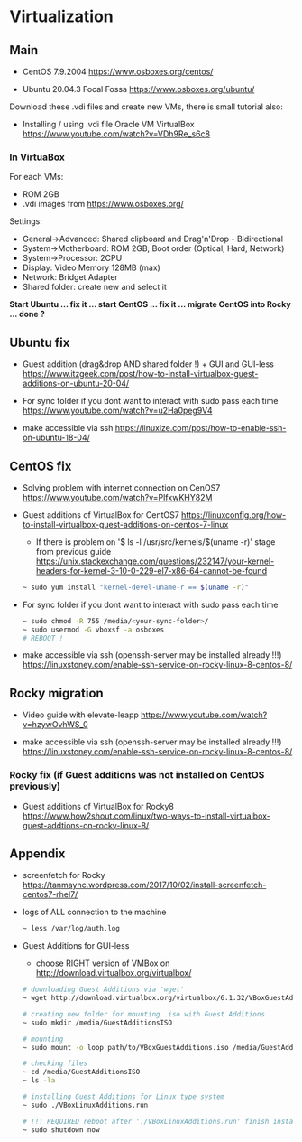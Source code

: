 # Virtualization

## Main

- CentOS 7.9.2004
https://www.osboxes.org/centos/

- Ubuntu 20.04.3 Focal Fossa
https://www.osboxes.org/ubuntu/  

Download these .vdi files and create new VMs, there is small tutorial also:

- Installing / using .vdi file Oracle VM VirtualBox
https://www.youtube.com/watch?v=VDh9Re_s6c8

### In VirtuaBox

For each VMs:
- ROM 2GB
- .vdi images from https://www.osboxes.org/

Settings:
- General->Advanced: Shared clipboard and Drag'n'Drop - Bidirectional
- System->Motherboard: ROM 2GB; Boot order (Optical, Hard, Network)
- System->Processor: 2CPU
- Display: Video Memory 128MB (max)
- Network: Bridget Adapter
- Shared folder: create new and select it

**Start Ubuntu ... fix it ... start CentOS ... fix it ... migrate CentOS into Rocky ... done ?**

## Ubuntu fix

- Guest addition (drag&drop AND shared folder !) + GUI and GUI-less
https://www.itzgeek.com/post/how-to-install-virtualbox-guest-additions-on-ubuntu-20-04/

- For sync folder if you dont want to interact with sudo pass each time
https://www.youtube.com/watch?v=u2Ha0peg9V4

- make accessible via ssh
https://linuxize.com/post/how-to-enable-ssh-on-ubuntu-18-04/

## CentOS fix

- Solving problem with internet connection on CenOS7
https://www.youtube.com/watch?v=PlfxwKHY82M

- Guest additions of VirtualBox for CentOS7
https://linuxconfig.org/how-to-install-virtualbox-guest-additions-on-centos-7-linux

  - If there is problem on '$ ls -l /usr/src/kernels/$(uname -r)' stage from previous guide 
  https://unix.stackexchange.com/questions/232147/your-kernel-headers-for-kernel-3-10-0-229-el7-x86-64-cannot-be-found
  
  ```bash
  ~ sudo yum install "kernel-devel-uname-r == $(uname -r)"
  ```

- For sync folder if you dont want to interact with sudo pass each time
  
  ```bash
  ~ sudo chmod -R 755 /media/<your-sync-folder>/
  ~ sudo usermod -G vboxsf -a osboxes 
  # REBOOT !
  ```

- make accessible via ssh (openssh-server may be installed already !!!)
https://linuxstoney.com/enable-ssh-service-on-rocky-linux-8-centos-8/

## Rocky migration

- Video guide with elevate-leapp
https://www.youtube.com/watch?v=hzywOvhWS_0

- make accessible via ssh (openssh-server may be installed already !!!)
https://linuxstoney.com/enable-ssh-service-on-rocky-linux-8-centos-8/

### Rocky fix (if Guest additions was not installed on CentOS previously)

- Guest additions of VirtualBox for Rocky8
https://www.how2shout.com/linux/two-ways-to-install-virtualbox-guest-addtions-on-rocky-linux-8/

## Appendix

- screenfetch for Rocky
https://tanmaync.wordpress.com/2017/10/02/install-screenfetch-centos7-rhel7/

- logs of ALL connection to the machine
  ```bash
  ~ less /var/log/auth.log
  ```

- Guest Additions for GUI-less
  - choose RIGHT version of VMBox on http://download.virtualbox.org/virtualbox/ 
  
  ```bash
  # downloading Guest Additions via 'wget'
  ~ wget http://download.virtualbox.org/virtualbox/6.1.32/VBoxGuestAdditions_6.1.32.iso

  # creating new folder for mounting .iso with Guest Additions
  ~ sudo mkdir /media/GuestAdditionsISO

  # mounting
  ~ sudo mount -o loop path/to/VBoxGuestAdditions.iso /media/GuestAdditionsISO
  
  # checking files
  ~ cd /media/GuestAdditionsISO
  ~ ls -la

  # installing Guest Additions for Linux type system
  ~ sudo ./VBoxLinuxAdditions.run

  # !!! REQUIRED reboot after './VBoxLinuxAdditions.run' finish installation 
  ~ sudo shutdown now
  ```